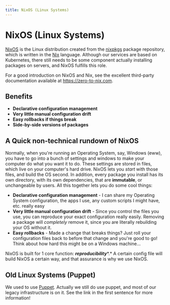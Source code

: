 ```yaml
---
title: NixOS (Linux Systems)
---
```


# NixOS (Linux Systems)

[NixOS](https://nixos.org) is the Linux distribution created from the [nixpkgs](https://github.com/NixOS/nixpkgs) package repository, which is written in the [Nix](https://nixos.wiki/wiki/Overview_of_the_Nix_Language) language. Although our services are based on Kubernetes, there still needs to be some component actually installing packages on servers, and NixOS fulfills this role.

For a good introduction on NixOS and Nix, see the excellent third-party documentation available at <https://zero-to-nix.com>.

## Benefits

* **Declarative configuration management**
* **Very little manual configuration drift**
* **Easy rollbacks if things break**
* **Side-by-side versions of packages**

## A Quick non-technical rundown of NixOS

Normally, when you're running an Operating System, say, Windows (eww), you have to go into a bunch of settings and windows to make your computer do what you want it to do. These settings are stored in files, which live on your computer's hard drive. NixOS lets you *start* with those files, and build the OS second. In addition, every package you install has its own directory, with its own dependencies, that are **immutable**, or unchangeable by users. All this together lets you do some cool things:

* **Declarative configuration management** - I can share my Operating System configuration, the apps I use, any custom scripts I might have, etc. really easy
* **Very little manual configuration drift** - Since you control the files you use, you can reproduce your exact configuration really easily. Removing a package will *completely* remove it, since you are literally rebuilding your OS without it.
* **Easy rollbacks** - Made a change that breaks things? Just roll your configuration files back to before that change and you're good to go! Think about how hard this might be on a Windows machine…

NixOS is built for 1 core function: ***reproducibility****.* A certain config file will build NixOS a certain way, and that assurance is why we use NixOS.

## Old Linux Systems (Puppet)

We used to use [Puppet](/doc/puppet-4chWqU6Eqx). Actually we still do use puppet, and most of our legacy infrastructure is on it. See the link in the first sentence for more information!
